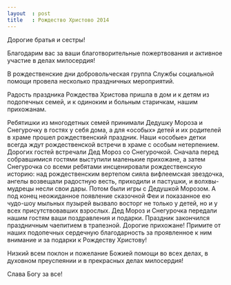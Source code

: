 ```yaml
---
layout  : post
title   : Рождество Христово 2014
---
```

Дорогие братья и сестры!

Благодарим вас за ваши благотворительные пожертвования и активное участие в делах милосердия!

В рождественские дни добровольческая группа Службы социальной помощи провела несколько праздничных мероприятий.

Радость праздника Рождества Христова пришла в дом и к детям из подопечных семей, и к одиноким и больным старичкам, нашим прихожанам.

Ребятишки из многодетных семей принимали Дедушку Мороза и Снегурочку в гостях у себя дома, а для «особых» детей и их родителей в храме прошел рождественский праздник. Наши «особые» детки всегда ждут рождественской встречи в храме с особым нетерпением.
Дорогих гостей встречали Дед Мороз со Снегурочкой. Сначала перед собравшимися гостями выступили маленькие прихожане, а затем Снегурочка со всеми ребятами инсценировали рождественскую историю: над рождественским вертепом сияла вифлеемская звездочка, ангелы возвещали радостную весть, приходили и пастушки, и волхвы-мудрецы несли свои дары. Потом были игры с Дедушкой Морозом. А под конец неожиданное появление сказочной Феи и показанное ею чудо-шоу мыльных пузырей вызвало восторг не только у детей, но и у всех присутствовавших взрослых.
Дед Мороз и Снегурочка передали нашим гостям ваши поздравления и подарки.
Праздник закончился праздничным чаепитием в трапезной.
Дорогие прихожане! Примите от наших подопечных сердечную благодарность за проявленное к ним внимание и за подарки к Рождеству Христову!

Низкий всем поклон и пожелание Божией помощи во всех делах, в духовном преуспеянии и в прекрасных делах милосердия!

Слава Богу за все!
